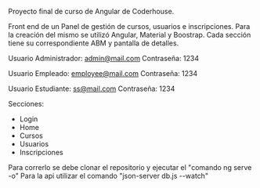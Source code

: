 Proyecto final de curso de Angular de Coderhouse.

Front end de un Panel de gestión de cursos, usuarios e inscripciones. Para la creación del mismo se utilizó Angular,  Material y Boostrap. Cada sección tiene su correspondiente ABM y pantalla de detalles.

Usuario Administrador: admin@mail.com
Contraseña: 1234

Usuario Empleado: employee@mail.com
Contraseña: 1234

Usuario Estudiante: ss@mail.com
Contraseña: 1234

Secciones:

- Login
- Home
- Cursos
- Usuarios
- Inscripciones

Para correrlo se debe clonar el repositorio y ejecutar el "comando ng serve -o"
Para la api utilizar el comando "json-server db.js --watch"